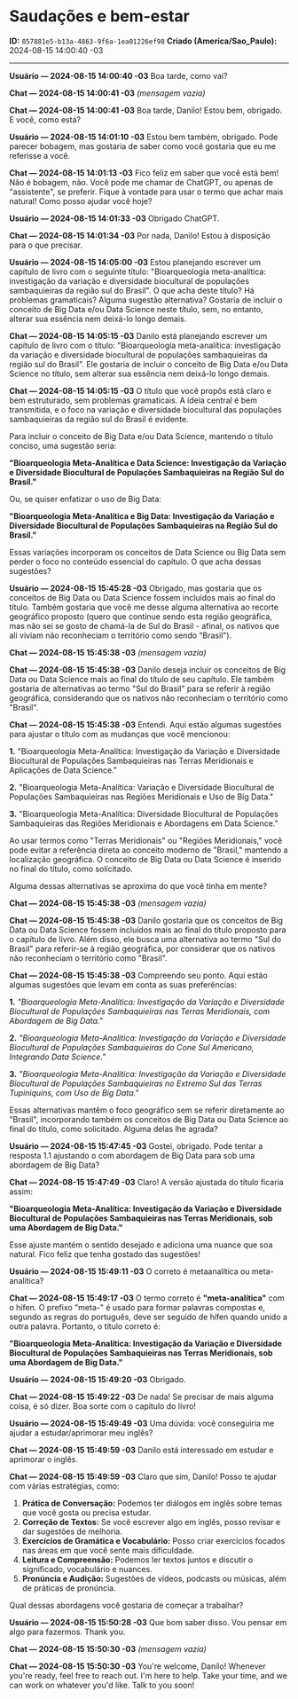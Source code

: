 # Saudações e bem-estar

**ID:** `857881e5-b13a-4863-9f6a-1ea01226ef98`
**Criado (America/Sao_Paulo):** 2024-08-15 14:00:40 -03

---

**Usuário — 2024-08-15 14:00:40 -03**
Boa tarde, como vai?

**Chat — 2024-08-15 14:00:41 -03**
_(mensagem vazia)_

**Chat — 2024-08-15 14:00:41 -03**
Boa tarde, Danilo! Estou bem, obrigado. E você, como está?

**Usuário — 2024-08-15 14:01:10 -03**
Estou bem também, obrigado.
Pode parecer bobagem, mas gostaria de saber como você gostaria que eu me referisse a você.

**Chat — 2024-08-15 14:01:13 -03**
Fico feliz em saber que você está bem! Não é bobagem, não. Você pode me chamar de ChatGPT, ou apenas de "assistente", se preferir. Fique à vontade para usar o termo que achar mais natural! Como posso ajudar você hoje?

**Usuário — 2024-08-15 14:01:33 -03**
Obrigado ChatGPT.

**Chat — 2024-08-15 14:01:34 -03**
Por nada, Danilo! Estou à disposição para o que precisar.

**Usuário — 2024-08-15 14:05:00 -03**
Estou planejando escrever um capítulo de livro com o seguinte título: "Bioarqueologia meta-analítica: investigação da variação e diversidade biocultural de populações sambaquieiras da região sul do Brasil". O que acha deste título? Há problemas gramaticais? Alguma sugestão alternativa? Gostaria de incluir o conceito de Big Data e/ou Data Science neste título, sem, no entanto, alterar sua essência nem deixá-lo longo demais.

**Chat — 2024-08-15 14:05:15 -03**
Danilo está planejando escrever um capítulo de livro com o título: "Bioarqueologia meta-analítica: investigação da variação e diversidade biocultural de populações sambaquieiras da região sul do Brasil". Ele gostaria de incluir o conceito de Big Data e/ou Data Science no título, sem alterar sua essência nem deixá-lo longo demais.

**Chat — 2024-08-15 14:05:15 -03**
O título que você propôs está claro e bem estruturado, sem problemas gramaticais. A ideia central é bem transmitida, e o foco na variação e diversidade biocultural das populações sambaquieiras da região sul do Brasil é evidente.

Para incluir o conceito de Big Data e/ou Data Science, mantendo o título conciso, uma sugestão seria:

**"Bioarqueologia Meta-Analítica e Data Science: Investigação da Variação e Diversidade Biocultural de Populações Sambaquieiras na Região Sul do Brasil."**

Ou, se quiser enfatizar o uso de Big Data:

**"Bioarqueologia Meta-Analítica e Big Data: Investigação da Variação e Diversidade Biocultural de Populações Sambaquieiras na Região Sul do Brasil."**

Essas variações incorporam os conceitos de Data Science ou Big Data sem perder o foco no conteúdo essencial do capítulo. O que acha dessas sugestões?

**Usuário — 2024-08-15 15:45:28 -03**
Obrigado, mas gostaria que os conceitos de Big Data ou Data Science fossem incluídos mais ao final do título. Também gostaria que você me desse alguma alternativa ao recorte geográfico proposto (quero que continue sendo esta região geográfica, mas não sei se gosto de chamá-la de Sul do Brasil - afinal, os nativos que ali viviam não reconheciam o território como sendo "Brasil").

**Chat — 2024-08-15 15:45:38 -03**
_(mensagem vazia)_

**Chat — 2024-08-15 15:45:38 -03**
Danilo deseja incluir os conceitos de Big Data ou Data Science mais ao final do título de seu capítulo. Ele também gostaria de alternativas ao termo "Sul do Brasil" para se referir à região geográfica, considerando que os nativos não reconheciam o território como "Brasil".

**Chat — 2024-08-15 15:45:38 -03**
Entendi. Aqui estão algumas sugestões para ajustar o título com as mudanças que você mencionou:

**1.** "Bioarqueologia Meta-Analítica: Investigação da Variação e Diversidade Biocultural de Populações Sambaquieiras nas Terras Meridionais e Aplicações de Data Science."

**2.** "Bioarqueologia Meta-Analítica: Variação e Diversidade Biocultural de Populações Sambaquieiras nas Regiões Meridionais e Uso de Big Data."

**3.** "Bioarqueologia Meta-Analítica: Diversidade Biocultural de Populações Sambaquieiras das Regiões Meridionais e Abordagens em Data Science."

Ao usar termos como "Terras Meridionais" ou "Regiões Meridionais," você pode evitar a referência direta ao conceito moderno de "Brasil," mantendo a localização geográfica. O conceito de Big Data ou Data Science é inserido no final do título, como solicitado.

Alguma dessas alternativas se aproxima do que você tinha em mente?

**Chat — 2024-08-15 15:45:38 -03**
_(mensagem vazia)_

**Chat — 2024-08-15 15:45:38 -03**
Danilo gostaria que os conceitos de Big Data ou Data Science fossem incluídos mais ao final do título proposto para o capítulo de livro. Além disso, ele busca uma alternativa ao termo "Sul do Brasil" para referir-se à região geográfica, por considerar que os nativos não reconheciam o território como "Brasil".

**Chat — 2024-08-15 15:45:38 -03**
Compreendo seu ponto. Aqui estão algumas sugestões que levam em conta as suas preferências:

**1.** *"Bioarqueologia Meta-Analítica: Investigação da Variação e Diversidade Biocultural de Populações Sambaquieiras nas Terras Meridionais, com Abordagem de Big Data."*

**2.** *"Bioarqueologia Meta-Analítica: Investigação da Variação e Diversidade Biocultural de Populações Sambaquieiras do Cone Sul Americano, Integrando Data Science."*

**3.** *"Bioarqueologia Meta-Analítica: Investigação da Variação e Diversidade Biocultural de Populações Sambaquieiras no Extremo Sul das Terras Tupiniquins, com Uso de Big Data."*

Essas alternativas mantêm o foco geográfico sem se referir diretamente ao "Brasil", incorporando também os conceitos de Big Data ou Data Science ao final do título, como solicitado. Alguma delas lhe agrada?

**Usuário — 2024-08-15 15:47:45 -03**
Gostei, obrigado. Pode tentar a resposta 1.1 ajustando o com abordagem de Big Data para sob uma abordagem de Big Data?

**Chat — 2024-08-15 15:47:49 -03**
Claro! A versão ajustada do título ficaria assim:

**"Bioarqueologia Meta-Analítica: Investigação da Variação e Diversidade Biocultural de Populações Sambaquieiras nas Terras Meridionais, sob uma Abordagem de Big Data."**

Esse ajuste mantém o sentido desejado e adiciona uma nuance que soa natural. Fico feliz que tenha gostado das sugestões!

**Usuário — 2024-08-15 15:49:11 -03**
O correto é metaanalítica ou meta-analítica?

**Chat — 2024-08-15 15:49:17 -03**
O termo correto é **"meta-analítica"** com o hífen. O prefixo "meta-" é usado para formar palavras compostas e, segundo as regras do português, deve ser seguido de hífen quando unido a outra palavra. Portanto, o título correto é:

**"Bioarqueologia Meta-Analítica: Investigação da Variação e Diversidade Biocultural de Populações Sambaquieiras nas Terras Meridionais, sob uma Abordagem de Big Data."**

**Usuário — 2024-08-15 15:49:20 -03**
Obrigado.

**Chat — 2024-08-15 15:49:22 -03**
De nada! Se precisar de mais alguma coisa, é só dizer. Boa sorte com o capítulo do livro!

**Usuário — 2024-08-15 15:49:49 -03**
Uma dúvida: você conseguiria me ajudar a estudar/aprimorar meu inglês?

**Chat — 2024-08-15 15:49:59 -03**
Danilo está interessado em estudar e aprimorar o inglês.

**Chat — 2024-08-15 15:49:59 -03**
Claro que sim, Danilo! Posso te ajudar com várias estratégias, como:

1. **Prática de Conversação:** Podemos ter diálogos em inglês sobre temas que você gosta ou precisa estudar.
2. **Correção de Textos:** Se você escrever algo em inglês, posso revisar e dar sugestões de melhoria.
3. **Exercícios de Gramática e Vocabulário:** Posso criar exercícios focados nas áreas em que você sente mais dificuldade.
4. **Leitura e Compreensão:** Podemos ler textos juntos e discutir o significado, vocabulário e nuances.
5. **Pronúncia e Audição:** Sugestões de vídeos, podcasts ou músicas, além de práticas de pronúncia.

Qual dessas abordagens você gostaria de começar a trabalhar?

**Usuário — 2024-08-15 15:50:28 -03**
Que bom saber disso. Vou pensar em algo para fazermos.
Thank you.

**Chat — 2024-08-15 15:50:30 -03**
_(mensagem vazia)_

**Chat — 2024-08-15 15:50:30 -03**
You're welcome, Danilo! Whenever you're ready, feel free to reach out. I'm here to help. Take your time, and we can work on whatever you'd like. Talk to you soon!
